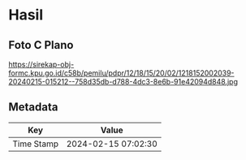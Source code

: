 # Hasil

## Foto C Plano

https://sirekap-obj-formc.kpu.go.id/c58b/pemilu/pdpr/12/18/15/20/02/1218152002039-20240215-015212--758d35db-d788-4dc3-8e6b-91e42094d848.jpg


## Metadata

| Key        | Value               |
| ---------- | ------------------- |
| Time Stamp | 2024-02-15 07:02:30 |




